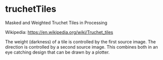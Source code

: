 # truchetTiles
Masked and Weighted Truchet Tiles in Processing

Wikipedia: https://en.wikipedia.org/wiki/Truchet_tiles

The weight (darkness) of a tile is controlled by the first source image.  The direction is controlled by a second source image.
This combines both in an eye catching design that can be drawn by a plotter.
